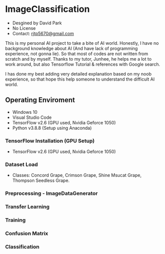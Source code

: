 # ImageClassification

- Desgined by David Park
- No License
- Contact: rjtp5670@gmail.com

This is my personal AI project to take a bite of AI world. Honestly, I have no background knowledge about AI (And have lack of programming experience, not gonna lie). So that most of codes are not written from scratch and by myself. Thanks to my tutor, Junhee, he helps me a lot to work around, but also Tensorflow Tutorial & references with Google search.

I has done my best adding very detailed explanation based on my noob experience, so that hope this help someone to understand the difficult AI world.

<!--

Grape Data Set Download Link

https://drive.google.com/file/d/1hrMcXlr-kjzr0QF7QZcmMrBv16tyCqEI/view?usp=sharing

-->

## Operating Enviroment

- Windows 10
- Visual Studio Code
- TensorFlow v2.6 (GPU used, Nvidia Geforce 1050)
- Python v3.8.8 (Setup using Anaconda)

### TensorFlow Installation (GPU Setup)

- TensorFlow v2.6 (GPU used, Nvidia Geforce 1050)

### Dataset Load

- Classes: Concord Grape, Crimson Grape, Shine Msucat Grape, Thompson Seedless Grape.

### Preprocessing - ImageDataGenerator

### Transfer Learning

### Training

### Confusion Matrix

### Classification

